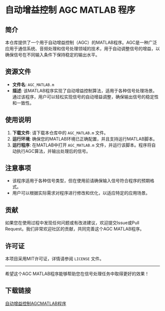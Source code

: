 # 自动增益控制 AGC MATLAB 程序

## 简介

本仓库提供了一个用于自动增益控制（AGC）的MATLAB程序。AGC是一种广泛应用于通信系统、音频处理和信号处理领域的技术，用于自动调整信号的增益，以确保信号在不同输入条件下保持稳定的输出水平。

## 资源文件

- **文件名**: `AGC_MATLAB.m`
- **描述**: 该MATLAB程序实现了自动增益控制算法，适用于各种信号处理场景。通过该程序，用户可以轻松实现信号的自动增益调整，确保输出信号的稳定性和一致性。

## 使用说明

1. **下载文件**: 请下载本仓库中的 `AGC_MATLAB.m` 文件。
2. **运行环境**: 确保您的MATLAB环境已正确配置，并且支持运行MATLAB脚本。
3. **运行程序**: 在MATLAB中打开 `AGC_MATLAB.m` 文件，并运行该脚本。程序将自动执行AGC算法，并输出处理后的信号。

## 注意事项

- 该程序适用于各种信号类型，但在使用前请确保输入信号符合程序的预期格式。
- 用户可以根据实际需求对程序进行修改和优化，以适应特定的应用场景。

## 贡献

如果您在使用过程中发现任何问题或有改进建议，欢迎提交Issue或Pull Request。我们非常欢迎社区的贡献，共同完善这个AGC MATLAB程序。

## 许可证

本项目采用MIT许可证，详情请参阅 `LICENSE` 文件。

---

希望这个AGC MATLAB程序能够帮助您在信号处理任务中取得更好的效果！

## 下载链接

[自动增益控制AGCMATLAB程序](https://pan.quark.cn/s/8394fa836734)